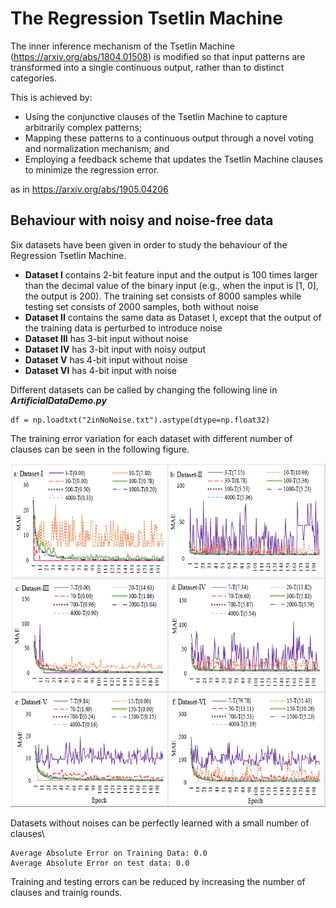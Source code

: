 # The Regression Tsetlin Machine

The inner inference mechanism of the Tsetlin Machine (https://arxiv.org/abs/1804.01508) is modified so that input patterns are transformed into a single continuous output, rather than to distinct categories.

This is achieved by: 

* Using the conjunctive clauses of the Tsetlin Machine to capture arbitrarily complex patterns;
* Mapping these patterns to a continuous output through a novel voting and normalization mechanism; and 
* Employing a feedback scheme that updates the Tsetlin Machine clauses to minimize the regression error. 

as in https://arxiv.org/abs/1905.04206

## Behaviour with noisy and noise-free data

Six datasets have been given in order to study the behaviour of the Regression Tsetlin Machine.

* **Dataset I** contains  2-bit  feature  input  and  the  output  is  100  times  larger  than  the  decimal value of the binary input (e.g., when the input is [1, 0], the output is 200). The training set consists of 8000 samples while testing set consists of 2000 samples, both without noise
* **Dataset II** contains the same data as Dataset I, except that the output of the training data is perturbed to introduce noise
* **Dataset III** has 3-bit input without noise 
* **Dataset IV** has 3-bit input with noisy output
* **Dataset V** has 4-bit input without noise
* **Dataset VI** has 4-bit input with noise

Different datasets can be called by changing the following line in **_ArtificialDataDemo.py_**
```
df = np.loadtxt("2inNoNoise.txt").astype(dtype=np.float32)
```
The training error variation for each dataset with different number of clauses can be seen in the following figure.

<img src="https://github.com/cair/regression-tsetlin-machine/blob/master/Training.PNG" width="600" height="550">

Datasets without noises can be perfectly learned with a small number of clauses\
```
Average Absolute Error on Training Data: 0.0
Average Absolute Error on test data: 0.0
```
Training and testing errors can be reduced by increasing the number of clauses and trainig rounds.
